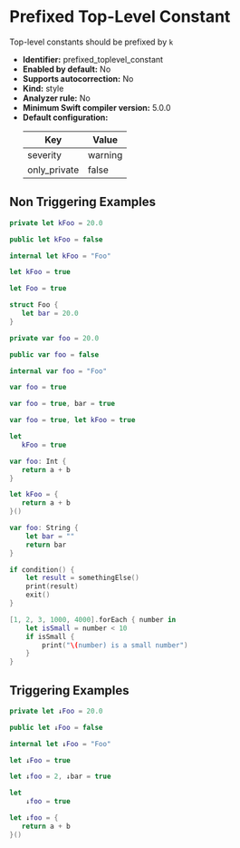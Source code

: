 # Prefixed Top-Level Constant

Top-level constants should be prefixed by `k`

* **Identifier:** prefixed_toplevel_constant
* **Enabled by default:** No
* **Supports autocorrection:** No
* **Kind:** style
* **Analyzer rule:** No
* **Minimum Swift compiler version:** 5.0.0
* **Default configuration:**
  <table>
  <thead>
  <tr><th>Key</th><th>Value</th></tr>
  </thead>
  <tbody>
  <tr>
  <td>
  severity
  </td>
  <td>
  warning
  </td>
  </tr>
  <tr>
  <td>
  only_private
  </td>
  <td>
  false
  </td>
  </tr>
  </tbody>
  </table>

## Non Triggering Examples

```swift
private let kFoo = 20.0
```

```swift
public let kFoo = false
```

```swift
internal let kFoo = "Foo"
```

```swift
let kFoo = true
```

```swift
let Foo = true
```

```swift
struct Foo {
   let bar = 20.0
}
```

```swift
private var foo = 20.0
```

```swift
public var foo = false
```

```swift
internal var foo = "Foo"
```

```swift
var foo = true
```

```swift
var foo = true, bar = true
```

```swift
var foo = true, let kFoo = true
```

```swift
let
   kFoo = true
```

```swift
var foo: Int {
   return a + b
}
```

```swift
let kFoo = {
   return a + b
}()
```

```swift
var foo: String {
    let bar = ""
    return bar
}
```

```swift
if condition() {
    let result = somethingElse()
    print(result)
    exit()
}
```

```swift
[1, 2, 3, 1000, 4000].forEach { number in
    let isSmall = number < 10
    if isSmall {
        print("\(number) is a small number")
    }
}
```

## Triggering Examples

```swift
private let ↓Foo = 20.0
```

```swift
public let ↓Foo = false
```

```swift
internal let ↓Foo = "Foo"
```

```swift
let ↓Foo = true
```

```swift
let ↓foo = 2, ↓bar = true
```

```swift
let
    ↓foo = true
```

```swift
let ↓foo = {
   return a + b
}()
```